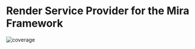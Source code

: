 # Render Service Provider for the Mira Framework

<img src="https://img.shields.io/badge/coverage-100%25-brightgreen.svg" alt="coverage">